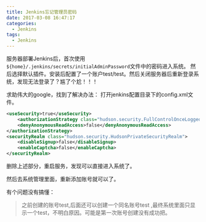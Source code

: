 ```yaml
---
title: Jenkins忘记管理员密码
date: 2017-03-08 16:47:17
categories:
  - Jenkins
tags:
  - Jenkins
---
```

服务器部署Jenkins后，首次使用```${home}/.jenkins/secrets/initialAdminPassword```文件中的密码进入系统。
然后选择默认插件。安装后配置了一个账户test/test。然后关闭服务器后重新登录系统，发现无法登录了？尴了个尬！！！

求助伟大的google，找到了解决办法：
打开jenkins配置目录下的config.xml文件。
``` xml
<useSecurity>true</useSecurity>
    <authorizationStrategy class="hudson.security.FullControlOnceLoggedInAuthorizationStrategy">
    <denyAnonymousReadAccess>false</denyAnonymousReadAccess>
</authorizationStrategy>
<securityRealm class="hudson.security.HudsonPrivateSecurityRealm">
    <disableSignup>false</disableSignup>
    <enableCaptcha>false</enableCaptcha>
</securityRealm>
```
删除上述部分，重启服务，发现可以直接进入系统了。

然后去系统管理里面，重新添加账号就可以了。

有个问题没有搞懂：
>之前创建的账号test,后面还可以创建一个同名账号test ,最终系统里面只显示一个test，不明白原因。可能是第一次账号创建没有成功把。
